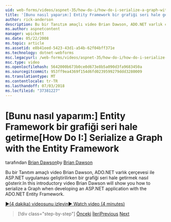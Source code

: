 ```yaml
---
uid: web-forms/videos/aspnet-35/how-do-i/how-do-i-serialize-a-graph-with-the-entity-framework
title: '[Bunu nasıl yaparım:] Entity Framework bir grafiği seri hale getirme | Microsoft Docs'
author: rick-anderson
description: Bu bir Tanıtım amaçlı video Brian Dawson, ADO.NET varlık çerçevesi ile ASP.NET uygulaması geliştirilirken bir grafiği seri hale getirmek nasıl gösterir.
ms.author: aspnetcontent
manager: wpickett
ms.date: 05/22/2008
ms.topic: article
ms.assetid: e8b41eed-5423-43d1-a54b-62f04bff371e
ms.technology: dotnet-webforms
msc.legacyurl: /web-forms/videos/aspnet-35/how-do-i/how-do-i-serialize-a-graph-with-the-entity-framework
msc.type: video
ms.openlocfilehash: 5642000b673b0ce0d673e8b5a090d3fa9683450a
ms.sourcegitcommit: 953ff9ea4369f154d6fd0239599279ddd3280009
ms.translationtype: MT
ms.contentlocale: tr-TR
ms.lasthandoff: 07/03/2018
ms.locfileid: "37381227"
---
```

<a name="how-do-i-serialize-a-graph-with-the-entity-framework"></a><span data-ttu-id="b1fb5-103">[Bunu nasıl yaparım:] Entity Framework bir grafiği seri hale getirme</span><span class="sxs-lookup"><span data-stu-id="b1fb5-103">[How Do I:] Serialize a Graph with the Entity Framework</span></span>
====================
<span data-ttu-id="b1fb5-104">tarafından [Brian Dawson](https://twitter.com/briandawson)</span><span class="sxs-lookup"><span data-stu-id="b1fb5-104">by [Brian Dawson](https://twitter.com/briandawson)</span></span>

<span data-ttu-id="b1fb5-105">Bu bir Tanıtım amaçlı video Brian Dawson, ADO.NET varlık çerçevesi ile ASP.NET uygulaması geliştirilirken bir grafiği seri hale getirmek nasıl gösterir.</span><span class="sxs-lookup"><span data-stu-id="b1fb5-105">In this introductory video Brian Dawson will show you how to serialize a Graph when developing an ASP.NET application with the ADO.NET Entity Framework.</span></span>

[<span data-ttu-id="b1fb5-106">&#9654;(4 dakika) videosunu izleyin</span><span class="sxs-lookup"><span data-stu-id="b1fb5-106">&#9654; Watch video (4 minutes)</span></span>](https://channel9.msdn.com/Blogs/ASP-NET-Site-Videos/how-do-i-serialize-a-graph-with-the-entity-framework)

> [!div class="step-by-step"]
> <span data-ttu-id="b1fb5-107">[Önceki](how-do-i-use-the-new-entity-data-source.md)
> [İleri](how-do-i-use-msbuild-to-automate-the-aspnet-compiler-and-merge-utilities.md)</span><span class="sxs-lookup"><span data-stu-id="b1fb5-107">[Previous](how-do-i-use-the-new-entity-data-source.md)
[Next](how-do-i-use-msbuild-to-automate-the-aspnet-compiler-and-merge-utilities.md)</span></span>
